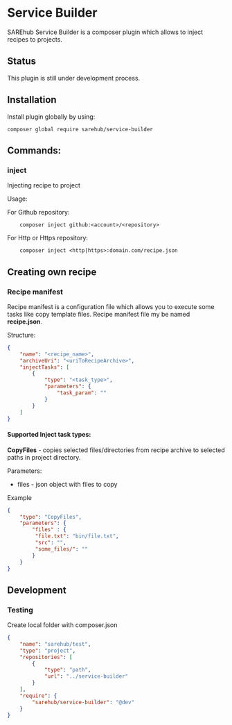 # Service Builder
SAREhub Service Builder is a composer plugin which allows to inject recipes to projects.

## Status
This plugin is still under development process.

## Installation
Install plugin globally by using:

```
composer global require sarehub/service-builder
```

## Commands:

### inject
Injecting recipe to project

Usage:

For Github repository:
```
    composer inject github:<account>/<repository>
```

For Http or Https repository:
```
    composer inject <http|https>:domain.com/recipe.json
```

## Creating own recipe

### Recipe manifest
Recipe manifest is a configuration file
which allows you to execute some tasks like copy template files.
Recipe manifest file my be named **recipe.json**.

Structure:
```json
{
    "name": "<recipe_name>",
    "archiveUri": "<uriToRecipeArchive>",
    "injectTasks": [
        {
            "type": "<task_type>",
            "parameters": {
                "task_param": ""
            }
        }
    ]
}
```

#### Supported Inject task types:

**CopyFiles** - copies selected files/directories from recipe archive
    to selected paths in project directory.

Parameters:
   - files - json object with files to copy

Example
```json
{
    "type": "CopyFiles",
    "parameters": {
        "files" : {
         "file.txt": "bin/file.txt",
         "src": "",
         "some_files/": ""
        }
    }
}
```

## Development

### Testing
Create local folder with composer.json

```json
{
    "name": "sarehub/test",
    "type": "project",
    "repositories": [
        {
            "type": "path",
            "url": "../service-builder"
        }
    ],
    "require": {
        "sarehub/service-builder": "@dev"
    }
}
```